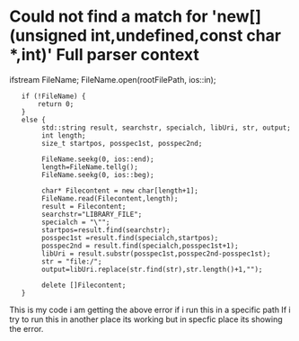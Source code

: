 
# Could not find a match for 'new[](unsigned int,undefined,const char *,int)' Full parser context

 ifstream FileName;
       FileName.open(rootFilePath, ios::in);

       if (!FileName) {
           return 0;
       }
       else {
            std::string result, searchstr, specialch, libUri, str, output;
            int length;
            size_t startpos, posspec1st, posspec2nd;

            FileName.seekg(0, ios::end);
            length=FileName.tellg();
            FileName.seekg(0, ios::beg);

            char* Filecontent = new char[length+1];
            FileName.read(Filecontent,length);
            result = Filecontent;
            searchstr="LIBRARY_FILE";
            specialch = "\"";
            startpos=result.find(searchstr);
            posspec1st =result.find(specialch,startpos);
            posspec2nd = result.find(specialch,posspec1st+1);
            libUri = result.substr(posspec1st,posspec2nd-posspec1st);
            str = "file:/";
            output=libUri.replace(str.find(str),str.length()+1,"");

            delete []Filecontent;
       }


This is my code i am getting the above error if i run this in a specific path
If i try to run this in another place its working but in specfic place its showing the error.


        